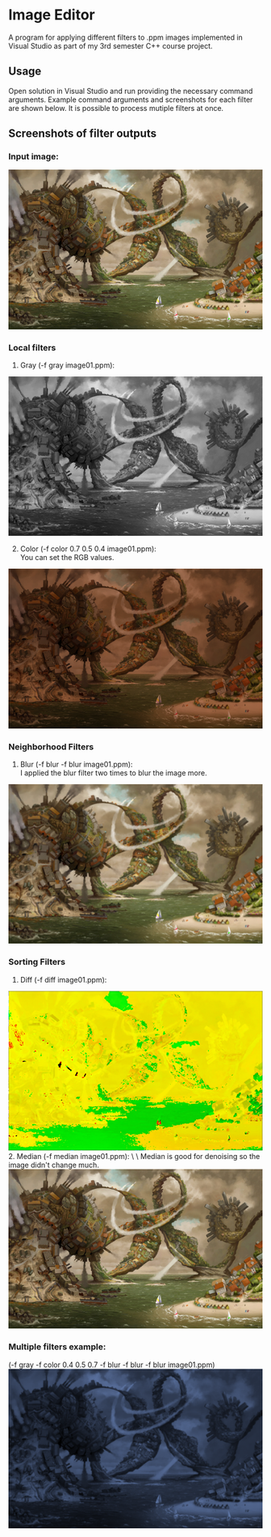 # Image Editor
A program for applying different filters to .ppm images implemented in Visual Studio as part of my 3rd semester C++ course project.

## Usage
Open solution in Visual Studio and run providing the necessary command arguments. Example command arguments and screenshots for each filter are shown below. It is possible to process mutiple filters at once.

## Screenshots of filter outputs

### Input image:
<img src="./input.png">

### Local filters
1. Gray (-f gray image01.ppm):
<img src="./gray.png">

2. Color (-f color 0.7 0.5 0.4 image01.ppm): \
You can set the RGB values.
<img src="./color.png">

### Neighborhood Filters
1. Blur (-f blur -f blur image01.ppm): \
I applied the blur filter two times to blur the image more.
<img src="./blur.png">


### Sorting Filters
1. Diff (-f diff image01.ppm):
<img src="./diff.png">
2. Median (-f median image01.ppm): \
\ Median is good for denoising so the image didn't change much.
<img src="./median.png">

### Multiple filters example:
(-f gray -f color 0.4 0.5 0.7 -f blur -f blur -f blur image01.ppm) \
<img src="./multiple.png">
